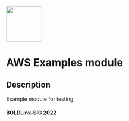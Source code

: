 
[<img src="https://avatars.githubusercontent.com/u/25388280?s=200&v=4" width="96"/>](https://boldlink.io)

# AWS Examples module

## Description

Example module for testing

#### BOLDLink-SIG 2022
